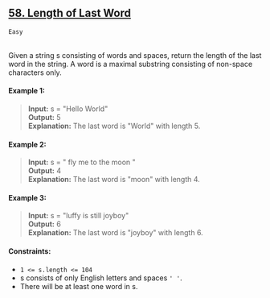 ## [58. Length of Last Word](https://leetcode.com/problems/length-of-last-word/)

<code>Easy</code>

<br>
Given a string s consisting of words and spaces, return the length of the last word in the string.
A word is a maximal substring consisting of non-space characters only.
 <br>

#### Example 1:

> __Input:__ s = "Hello World"  
> __Output:__ 5  
> __Explanation:__ The last word is "World" with length 5.  

#### Example 2:

> __Input:__ s = "   fly me   to   the moon  "  
> __Output:__ 4  
> __Explanation:__ The last word is "moon" with length 4.  

#### Example 3:

> __Input:__ s = "luffy is still joyboy"  
> __Output:__ 6  
> __Explanation:__ The last word is "joyboy" with length 6.  
 

#### Constraints:

- <code>1 <= s.length <= 104</code>
- s consists of only English letters and spaces <code>' '</code>.
- There will be at least one word in s.
